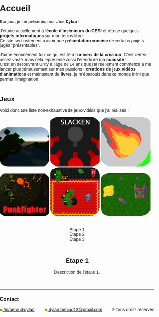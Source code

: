 # Accueil
Bonjour, je me présente, moi c'est **Dylan** !

J'étudie actuellement à l'**école d'ingénieurs du CESI** et réalise quelques **projets informatiques** sur mon temps libre.<br> Ce site sert justement à avoir une **présentation concise** de certains projets jugés "présentables".

J'aime énormément tout ce qui est lié à l'**univers de la création**. C'est certes assez vaste, mais cela représente aussi l'étendu de ma **curiosité** !<br>
C'est en découvrant Unity à l'âge de 14 ans que j'ai réellement commencé à me lancer plus sérieusement sur mes passions : **créations de jeux vidéos**, **d'animations** et maintenant de **livres**, je m'épanouis dans ce monde infini que permet l'imagination.
<br><br>

## Jeux
Voici donc une liste non-exhaustive de jeux-vidéos que j'ai réalisés :
<div style="justify-content: space-between; align-items: center;">
  <a href="./trapped.html"><img src="./Images/Trapped_Logo.png" alt="Trapped Logo" style="width: 32%;"></a>
  <a href="./slacken.html"><img src="./Images/Slacken_1.png" alt="Slacken Logo" style="width: 32%;"></a>
  <a href="./rocknfall.html"><img src="./Images/Rock'n'Fall_1.png" alt="Rock'n'Fall Logo" style="width: 32%;"></a>
</div>
<div style="justify-content: space-between; align-items: center;">
  <a href="./punkfighter.html"><img src="./Images/PunkFighter_Logo.png" alt="PunkFighter Logo" style="width: 32%;"></a>
  <a href="./soulinthecastle.html"><img src="./Images/SoulInTheCastle_Logo.png" alt="SoulInTheCastle Logo" style="width: 32%;"></a>
  <a href="./ratattack.html"><img src="./Images/RatAttackLogo.PNG" alt="RatAttack Logo" style="width: 32%;"></a>
</div>
<br><br>

<head>
  <meta charset="UTF-8">
  <meta name="viewport" content="width=device-width, initial-scale=1.0">
  <title>Votre Parcours</title>
  <style>
    body {
      font-family: Arial, sans-serif;
      margin: 0;
      padding: 0;
    }

    .timeline {
      display: flex;
      justify-content: space-around;
      align-items: center;
      background-color: #F1C300;
      color: #1D1D1D;
      padding: 10px;
    }

    .timeline-item {
      flex: 1;
      text-align: center;
      cursor: pointer;
      position: relative;
    }

    .timeline-item::before {
      content: '';
      position: absolute;
      top: 50%;
      left: 0;
      width: 100%;
      height: 2px;
      background-color: #333;
      transform: translateY(-50%);
      z-index: -1;
    }

    .timeline-item.active::before {
      background-color: #007bff; /* Couleur pour l'onglet actif */
    }

    .content {
      display: none;
    }

    .content.active {
      display: block;
      text-align: center;
      padding: 20px;
    }
  </style>
</head>
<body>

<div class="timeline">
  <div class="timeline-item" onclick="showContent(0)">Étape 1</div>
  <div class="timeline-item" onclick="showContent(1)">Étape 2</div>
  <div class="timeline-item" onclick="showContent(2)">Étape 3</div>
  <!-- Ajoutez plus d'étapes au besoin -->
</div>

<div id="content-0" class="content active">
  <h2>Étape 1</h2>
  <p>Description de l'étape 1.</p>
</div>

<div id="content-1" class="content">
  <h2>Étape 2</h2>
  <p>Description de l'étape 2.</p>
</div>

<div id="content-2" class="content">
  <h2>Étape 3</h2>
  <p>Description de l'étape 3.</p>
</div>

<script>
  function showContent(index) {
    // Masquer tous les contenus
    var contents = document.querySelectorAll('.content');
    contents.forEach(function(content) {
      content.classList.remove('active');
    });

    // Afficher le contenu correspondant à l'index
    var selectedContent = document.getElementById('content-' + index);
    selectedContent.classList.add('active');

    // Mettre en surbrillance l'onglet actif
    var items = document.querySelectorAll('.timeline-item');
    items.forEach(function(item) {
      item.classList.remove('active');
    });
    items[index].classList.add('active');
  }
</script>

</body>

-----------------
### **Contact**
<div style="display: flex; justify-content: space-between;">
    <div style="flex: 1; text-align: left;"><a href="https://www.linkedin.com/in/beroud-dylan/"><img src="./Images/LinkedInLogo.png" alt="LinkedIn Logo" style="width:4%;"> /in/beroud-dylan</a></div>
    <div style="flex: 1; text-align: left; margin-left:-70px"><a href="mailto:dylan.beroud13@gmail.com"><img src="./Images/EmailLogo.png" alt="Email Logo" style="width:4%;"> dylan.beroud13@gmail.com</a> </div>
    <div style="text-align: right">® Tous droits réservés</div>
</div>



